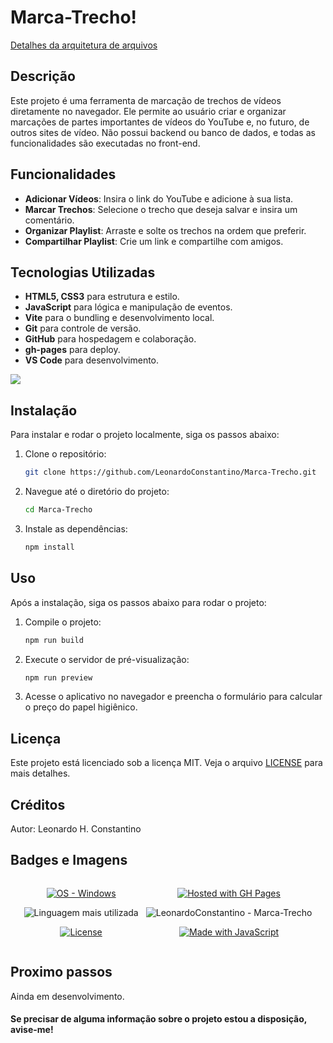 # Marca-Trecho!

<!-- ### [preview do projeto](https://leonardoconstantino.github.io/Marca-Trecho/) -->

[Detalhes da arquitetura de arquivos](https://github.com/LeonardoConstantino/Marca-Trecho/blob/master/estrutura.md)

## Descrição

Este projeto é uma ferramenta de marcação de trechos de vídeos diretamente no navegador. Ele permite ao usuário criar e organizar marcações de partes importantes de vídeos do YouTube e, no futuro, de outros sites de vídeo. Não possui backend ou banco de dados, e todas as funcionalidades são executadas no front-end.

<!-- ## Imagem do projeto

<div align='center'>
    <img src='https://raw.githubusercontent.com/LeonardoConstantino/Marca-Trecho/master/src/assets/images/image.png' alt='Sample screenshot' width='400'>
</div> -->

## Funcionalidades
- **Adicionar Vídeos**: Insira o link do YouTube e adicione à sua lista.
- **Marcar Trechos**: Selecione o trecho que deseja salvar e insira um comentário.
- **Organizar Playlist**: Arraste e solte os trechos na ordem que preferir.
- **Compartilhar Playlist**: Crie um link e compartilhe com amigos.

## Tecnologias Utilizadas
- **HTML5, CSS3** para estrutura e estilo.
- **JavaScript** para lógica e manipulação de eventos.
- **Vite** para o bundling e desenvolvimento local.
- **Git** para controle de versão.
- **GitHub** para hospedagem e colaboração.
- **gh-pages** para deploy.
- **VS Code** para desenvolvimento.
<p>
  <a href="https://skillicons.dev">
    <img src="https://skillicons.dev/icons?i=html,css,js,vite,git,github,vscode" />
  </a>
</p>

## Instalação

Para instalar e rodar o projeto localmente, siga os passos abaixo:

1. Clone o repositório:

    ```bash
    git clone https://github.com/LeonardoConstantino/Marca-Trecho.git
    ```

2. Navegue até o diretório do projeto:

    ```bash
    cd Marca-Trecho
    ```

3. Instale as dependências:

    ```bash
    npm install
    ```

## Uso

Após a instalação, siga os passos abaixo para rodar o projeto:

1. Compile o projeto:

    ```bash
    npm run build
    ```

2. Execute o servidor de pré-visualização:

    ```bash
    npm run preview
    ```

3. Acesse o aplicativo no navegador e preencha o formulário para calcular o preço do papel higiênico.

## Licença
Este projeto está licenciado sob a licença MIT. Veja o arquivo [LICENSE](https://github.com/LeonardoConstantino/Marca-Trecho/blob/master/LICENSE.txt) para mais detalhes.

## Créditos
Autor: Leonardo H. Constantino

## Badges e Imagens

<div style='display: flex; justify-content: center; gap: 12px' >

<div align='center'>

[![OS - Windows](https://img.shields.io/badge/OS-Windows-blue?logo=windows&logoColor=white)](https://www.microsoft.com/ 'Go to Microsoft homepage')

![Linguagem mais utilizada](https://img.shields.io/github/languages/top/LeonardoConstantino/Marca-Trecho)

[![License](https://img.shields.io/badge/License-MIT-blue)](#license)

</div>

<div align='center'>

[![Hosted with GH Pages](https://img.shields.io/badge/Hosted_with-GitHub_Pages-blue?logo=github&logoColor=white)](https://pages.github.com/ 'Go to GitHub Pages homepage')

![LeonardoConstantino - Marca-Trecho](https://img.shields.io/static/v1?label=LeonardoConstantino&message=Marca-Trecho&color=blue&logo=github)

[![Made with JavaScript](https://img.shields.io/badge/Made_with-JavaScript-blue?logo=javascript&logoColor=white)](https://www.javascript.com/ 'Go to JavaScript homepage')

</div>

</div>

<!-- <div align='center'>
    <img src='https://raw.githubusercontent.com/LeonardoConstantino/Marca-Trecho/master/src/assets/images/print.jpg' alt='Sample screenshot' width='400'>
</div> -->

## Proximo passos
Ainda em desenvolvimento.

#### Se precisar de alguma informação sobre o projeto estou a disposição, avise-me!